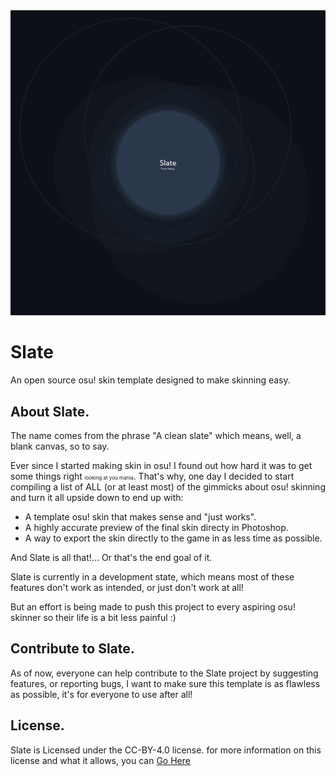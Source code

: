 <img src="readme/slate.png">

# Slate
An open source osu! skin template designed to make skinning easy.

## About Slate.
The name comes from the phrase "A clean slate" which means, well, a blank canvas, so to say.

Ever since I started making skin in osu! I found out how hard it was to get some things right <small style="font-size: 8px">looking at you mania</small>. That's why, one day I decided to start compiling a list of ALL (or at least most) of the gimmicks about osu! skinning and turn it all upside down to end up with:

- A template osu! skin that makes sense and "just works".
- A highly accurate preview of the final skin directy in Photoshop.
- A way to export the skin directly to the game in as less time as possible.

And Slate is all that!... Or that's the end goal of it.

Slate is currently in a development state, which means most of these features don't work as intended, or just don't work at all!

But an effort is being made to push this project to every aspiring osu! skinner so their life is a bit less painful :)

## Contribute to Slate.

As of now, everyone can help contribute to the Slate project by suggesting features, or reporting bugs, I want to make sure this template is as flawless as possible, it's for everyone to use after all!

## License.

Slate is Licensed under the CC-BY-4.0 license. for more information on this license and what it allows, you can [Go Here]()